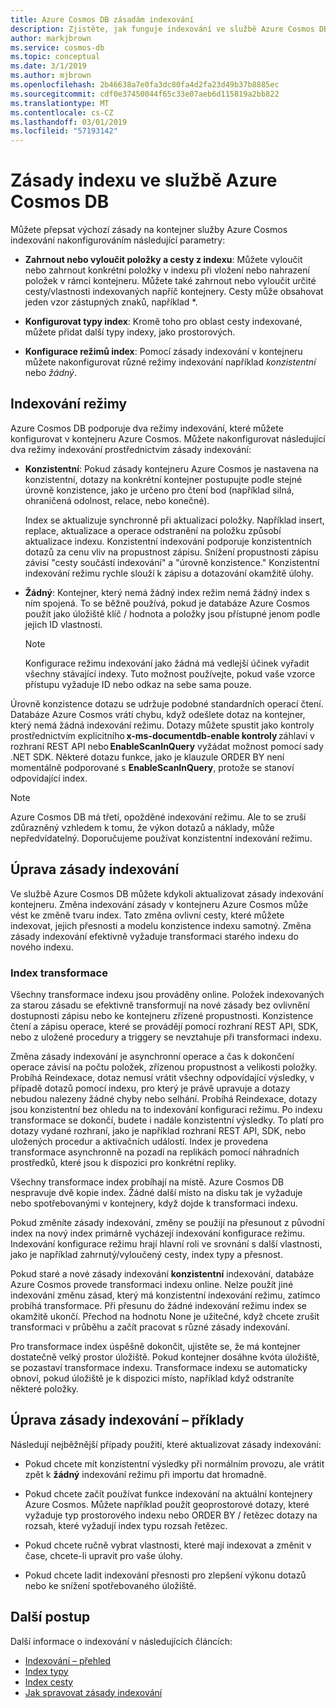 ```yaml
---
title: Azure Cosmos DB zásadám indexování
description: Zjistěte, jak funguje indexování ve službě Azure Cosmos DB. Zjistěte, jak konfigurovat a měnit zásady indexování pro automatické indexování a vyšší výkon.
author: markjbrown
ms.service: cosmos-db
ms.topic: conceptual
ms.date: 3/1/2019
ms.author: mjbrown
ms.openlocfilehash: 2b46638a7e0fa3dc80fa4d2fa23d49b37b8885ec
ms.sourcegitcommit: cdf0e37450044f65c33e07aeb6d115819a2bb822
ms.translationtype: MT
ms.contentlocale: cs-CZ
ms.lasthandoff: 03/01/2019
ms.locfileid: "57193142"
---
```

# <a name="index-policy-in-azure-cosmos-db"></a>Zásady indexu ve službě Azure Cosmos DB

Můžete přepsat výchozí zásady na kontejner služby Azure Cosmos indexování nakonfigurováním následující parametry:

* **Zahrnout nebo vyloučit položky a cesty z indexu**: Můžete vyloučit nebo zahrnout konkrétní položky v indexu při vložení nebo nahrazení položek v rámci kontejneru. Můžete také zahrnout nebo vyloučit určité cesty/vlastnosti indexovaných napříč kontejnery. Cesty může obsahovat jeden vzor zástupných znaků, například *.

* **Konfigurovat typy index**: Kromě toho pro oblast cesty indexované, můžete přidat další typy indexy, jako prostorových.

* **Konfigurace režimů index**: Pomocí zásady indexování v kontejneru můžete nakonfigurovat různé režimy indexování například *konzistentní* nebo *žádný*.

## <a name="indexing-modes"></a>Indexování režimy

Azure Cosmos DB podporuje dva režimy indexování, které můžete konfigurovat v kontejneru Azure Cosmos. Můžete nakonfigurovat následující dva režimy indexování prostřednictvím zásady indexování:

* **Konzistentní**: Pokud zásady kontejneru Azure Cosmos je nastavena na konzistentní, dotazy na konkrétní kontejner postupujte podle stejné úrovně konzistence, jako je určeno pro čtení bod (například silná, ohraničená odolnost, relace, nebo konečné). 

  Index se aktualizuje synchronně při aktualizaci položky. Například insert, replace, aktualizace a operace odstranění na položku způsobí aktualizace indexu. Konzistentní indexování podporuje konzistentních dotazů za cenu vliv na propustnost zápisu. Snížení propustnosti zápisu závisí "cesty součástí indexování" a "úrovně konzistence." Konzistentní indexování režimu rychle slouží k zápisu a dotazování okamžitě úlohy.

* **Žádný**: Kontejner, který nemá žádný index režim nemá žádný index s ním spojená. To se běžně používá, pokud je databáze Azure Cosmos použít jako úložiště klíč / hodnota a položky jsou přístupné jenom podle jejich ID vlastnosti.

  > [!NOTE]
  > Konfigurace režimu indexování jako žádná má vedlejší účinek vyřadit všechny stávající indexy. Tuto možnost používejte, pokud vaše vzorce přístupu vyžaduje ID nebo odkaz na sebe sama pouze.

Úrovně konzistence dotazu se udržuje podobné standardních operací čtení. Databáze Azure Cosmos vrátí chybu, když odešlete dotaz na kontejner, který nemá žádná indexování režimu. Dotazy můžete spustit jako kontroly prostřednictvím explicitního **x-ms-documentdb-enable kontroly** záhlaví v rozhraní REST API nebo **EnableScanInQuery** vyžádat možnost pomocí sady .NET SDK. Některé dotazu funkce, jako je klauzule ORDER BY není momentálně podporované s **EnableScanInQuery**, protože se stanoví odpovídající index.

> [!NOTE]
> Azure Cosmos DB má třetí, opožděné indexování režimu. Ale to se zruší zdůrazněný vzhledem k tomu, že výkon dotazů a náklady, může nepředvídatelný. Doporučujeme používat konzistentní indexování režimu.

## <a name="modifying-the-indexing-policy"></a>Úprava zásady indexování

Ve službě Azure Cosmos DB můžete kdykoli aktualizovat zásady indexování kontejneru. Změna indexování zásady v kontejneru Azure Cosmos může vést ke změně tvaru index. Tato změna ovlivní cesty, které můžete indexovat, jejich přesnosti a modelu konzistence indexu samotný. Změna zásady indexování efektivně vyžaduje transformaci starého indexu do nového indexu.

### <a name="index-transformations"></a>Index transformace

Všechny transformace indexu jsou prováděny online. Položek indexovaných za starou zásadu se efektivně transformují na nové zásady bez ovlivnění dostupnosti zápisu nebo ke kontejneru zřízené propustnosti. Konzistence čtení a zápisu operace, které se provádějí pomocí rozhraní REST API, SDK, nebo z uložené procedury a triggery se nevztahuje při transformaci indexu.

Změna zásady indexování je asynchronní operace a čas k dokončení operace závisí na počtu položek, zřízenou propustnost a velikosti položky. Probíhá Reindexace, dotaz nemusí vrátit všechny odpovídající výsledky, v případě dotazů pomocí indexu, pro který je právě upravuje a dotazy nebudou nalezeny žádné chyby nebo selhání. Probíhá Reindexace, dotazy jsou konzistentní bez ohledu na to indexování konfiguraci režimu. Po indexu transformace se dokončí, budete i nadále konzistentní výsledky. To platí pro dotazy vydané rozhraní, jako je například rozhraní REST API, SDK, nebo uložených procedur a aktivačních událostí. Index je provedena transformace asynchronně na pozadí na replikách pomocí náhradních prostředků, které jsou k dispozici pro konkrétní repliky.

Všechny transformace index probíhají na místě. Azure Cosmos DB nespravuje dvě kopie index. Žádné další místo na disku tak je vyžaduje nebo spotřebovanými v kontejnery, když dojde k transformaci indexu.

Pokud změníte zásady indexování, změny se použijí na přesunout z původní index na nový index primárně vycházejí indexování konfigurace režimu. Indexování konfigurace režimu hrají hlavní roli ve srovnání s další vlastnosti, jako je například zahrnutý/vyloučený cesty, index typy a přesnost.

Pokud staré a nové zásady indexování **konzistentní** indexování, databáze Azure Cosmos provede transformaci indexu online. Nelze použít jiné indexování změnu zásad, který má konzistentní indexování režimu, zatímco probíhá transformace. Při přesunu do žádné indexování režimu index se okamžitě ukončí. Přechod na hodnotu None je užitečné, když chcete zrušit transformaci v průběhu a začít pracovat s různé zásady indexování.

Pro transformace index úspěšně dokončit, ujistěte se, že má kontejner dostatečně velký prostor úložiště. Pokud kontejner dosáhne kvóta úložiště, se pozastaví transformace indexu. Transformace indexu se automaticky obnoví, pokud úložiště je k dispozici místo, například když odstraníte některé položky.

## <a name="modifying-the-indexing-policy---examples"></a>Úprava zásady indexování – příklady

Následují nejběžnější případy použití, které aktualizovat zásady indexování:

* Pokud chcete mít konzistentní výsledky při normálním provozu, ale vrátit zpět k **žádný** indexování režimu při importu dat hromadně.

* Pokud chcete začít používat funkce indexování na aktuální kontejnery Azure Cosmos. Můžete například použít geoprostorové dotazy, které vyžaduje typ prostorového indexu nebo ORDER BY / řetězec dotazy na rozsah, které vyžadují index typu rozsah řetězec.

* Pokud chcete ručně vybrat vlastnosti, které mají indexovat a změnit v čase, chcete-li upravit pro vaše úlohy.

* Pokud chcete ladit indexování přesnosti pro zlepšení výkonu dotazů nebo ke snížení spotřebovaného úložiště.

## <a name="next-steps"></a>Další postup

Další informace o indexování v následujících článcích:

* [Indexování – přehled](index-overview.md)
* [Index typy](index-types.md)
* [Index cesty](index-paths.md)
* [Jak spravovat zásady indexování](how-to-manage-indexing-policy.md)
